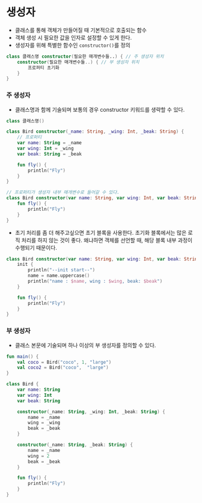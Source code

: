 # 생성자
- 클래스를 통해 객체가 만들어질 때 기본적으로 호출되는 함수
- 객체 생성 시 필요한 값을 인자로 설정할 수 있게 한다.
- 생성자를 위해 특별한 함수인 `constructor()`를 정의
```kotlin
class 클래스명 constructor(필요한 매개변수들..) { // 주 생성자 위치
    constructor(필요한 매개변수들..) { // 부 생성자 위치
        프로퍼티 초기화
    }
}
```

### 주 생성자
- 클래스명과 함께 기술되며 보통의 경우 constructor 키워드를 생략할 수 있다.

```kotlin
class 클래스명()
```

```kotlin
class Bird constructor(_name: String, _wing: Int, _beak: String) {
    // 프로퍼티
    var name: String = _name
    var wing: Int = _wing
    var beak: String = _beak

    fun fly() {
        println("Fly")
    }
}
```
```kotlin
// 프로퍼티가 생성자 내부 매개변수로 들어갈 수 있다.
class Bird constructor(var name: String, var wing: Int, var beak: String) {
    fun fly() {
        println("Fly")
    }
}
```
- 초기 처리를 좀 더 해주고싶으면 초기 블록을 사용한다. 초기화 블록에서는 많은 로직 처리를 하지 않는 것이 좋다. 왜냐하면 객체를 선언할 때, 해당 블록 내부 과정이 수행되기 때문이다.
```kotlin
class Bird constructor(var name: String, var wing: Int, var beak: String) {
    init {
        println("--init start--")
        name = name.uppercase()
        println("name : $name, wing : $wing, beak: $beak")
    }

    fun fly() {
        println("Fly")
    }
}
```

### 부 생성자
- 클래스 본문에 기술되며 하나 이상의 부 생성자를 정의할 수 있다.

```kotlin
fun main() {
    val coco = Bird("coco", 1, "large")
    val coco2 = Bird("coco",  "large")
}

class Bird {
    var name: String
    var wing: Int
    var beak: String

    constructor(_name: String, _wing: Int, _beak: String) {
        name = _name
        wing = _wing
        beak = _beak
    }

    constructor(_name: String, _beak: String) {
        name = _name
        wing = 2
        beak = _beak
    }

    fun fly() {
        println("Fly")
    }
}
```